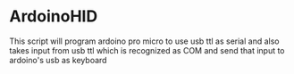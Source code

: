 # ArdoinoHID
This script will program ardoino pro micro to use usb ttl as serial and also takes input  from usb ttl which is recognized as COM and send that input to ardoino's usb as keyboard
